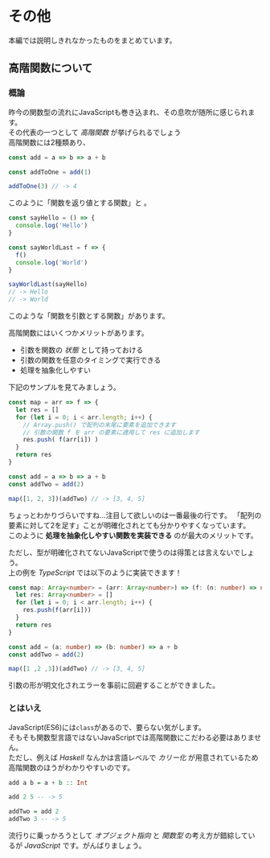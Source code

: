 # その他
本編では説明しきれなかったものをまとめています。   

## 高階関数について
### 概論
昨今の関数型の流れにJavaScriptも巻き込まれ、その息吹が随所に感じられます。   
その代表の一つとして *高階関数* が挙げられるでしょう   
高階関数には2種類あり、

```javascript
const add = a => b => a + b

const addToOne = add(1)

addToOne(3) // -> 4
```

このように「関数を返り値とする関数」と
。
```javascript
const sayHello = () => {
  console.log('Hello')
}

const sayWorldLast = f => {
  f()
  console.log('World')
}

sayWorldLast(sayHello)
// -> Hello
// -> World
```
このような「関数を引数とする関数」があります。   
   
高階関数にはいくつかメリットがあります。
- 引数を関数の *状態* として持っておける
- 引数の関数を任意のタイミングで実行できる
- 処理を抽象化しやすい

下記のサンプルを見てみましょう。

```javascript
const map = arr => f => {
  let res = []
  for (let i = 0; i < arr.length; i++) {
    // Array.push() で配列の末尾に要素を追加できます
    // 引数の関数 f を arr の要素に適用して res に追加します
    res.push( f(arr[i]) )
  }
  return res
}

const add = a => b => a + b
const addTwo = add(2)

map([1, 2, 3])(addTwo) // -> [3, 4, 5]
```
ちょっとわかりづらいですね…注目して欲しいのは一番最後の行です。
「配列の要素に対して2を足す」ことが明確化されとても分かりやすくなっています。   
このように **処理を抽象化しやすい関数を実装できる** のが最大のメリットです。   
   
ただし、型が明確化されてないJavaScriptで使うのは得策とは言えないでしょう。    
上の例を *TypeScript* では以下のように実装できます！
```typescript
const map: Array<number> = (arr: Array<number>) => (f: (n: number) => number) => {
  let res: Array<number> = []
  for (let i = 0; i < arr.length; i++) {
    res.push(f(arr[i]))
  }
  return res
}

const add = (a: number) => (b: number) => a + b
const addTwo = add(2)

map([1 ,2 ,3])(addTwo) // -> [3, 4, 5]
```

引数の形が明文化されエラーを事前に回避することができました。

### とはいえ
JavaScript(ES6)には`class`があるので、要らない気がします。   
そもそも関数型言語ではないJavaScriptでは高階関数にこだわる必要はありません。    
ただし、例えば *Haskell* なんかは言語レベルで *カリー化* が用意されているため高階関数のほうがわかりやすいのです。   

```haskell
add a b = a + b :: Int

add 2 5 -- -> 5

addTwo = add 2
addTwo 3 -- -> 5
```

流行りに乗っかろうとして *オブジェクト指向* と *関数型* の考え方が錯綜しているが *JavaScript* です。がんばりましょう。